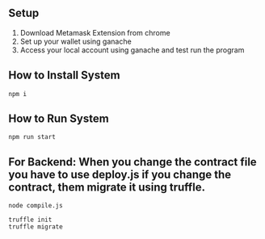 ## Setup
1. Download Metamask Extension from chrome
2. Set up your wallet using ganache
3. Access your local account using ganache and test run the program


## How to Install System
```
npm i
```
## How to Run System
```
npm run start
```
## For Backend: When you change the contract file you have to use deploy.js if you change the contract, them migrate it using truffle.
```
node compile.js
```
```
truffle init
truffle migrate
```
